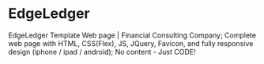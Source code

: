 # EdgeLedger
EdgeLedger Template Web page | Financial Consulting Company;
Complete web page with HTML, CSS(Flex), JS, JQuery, Favicon, and fully responsive design (iphone / ipad / android);
No content - Just CODE!
